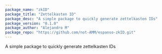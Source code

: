 ```yaml
---
package_name: "zkID"
package_title: "Zettelkasten ID"
package_desc: "A simple package to quickly generate zettelkasten IDs"
package_version: "0.1.0"
package_author: "Alejandro M"
package_repo: "https://github.com/not-AMM/espanso-zkID.git"
---
```

A simple package to quickly generate zettelkasten IDs
